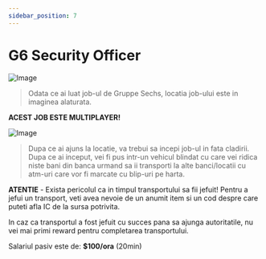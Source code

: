 ```yaml
---
sidebar_position: 7
---
```


# G6 Security Officer

![Image](https://kappa.lol/biDAw4) 
> Odata ce ai luat job-ul de Gruppe Sechs, locatia job-ului este in imaginea alaturata. 

**ACEST JOB ESTE MULTIPLAYER!**

![Image](https://kappa.lol/WB_FXJ)
>Dupa ce ai ajuns la locatie, va trebui sa incepi job-ul in fata cladirii. Dupa ce ai inceput, vei fi pus intr-un vehicul blindat cu care vei ridica niste bani din banca urmand sa ii transporti la alte banci/locatii cu atm-uri care vor fi marcate cu blip-uri pe harta.

**ATENTIE** - Exista pericolul ca in timpul transportului sa fii jefuit! Pentru a jefui un transport, veti avea nevoie de un anumit item si un cod despre care puteti afla IC de la sursa potrivita. 

In caz ca transportul a fost jefuit cu succes pana sa ajunga autoritatile, nu vei mai primi reward pentru completarea transportului. 


Salariul pasiv este de: **$100/ora** (20min) 
